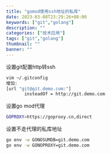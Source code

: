 ```yaml
---
title: "gomod使用ssh地址的私库"
date: 2023-03-08T23:29:26+08:00
keywords: ["git","golang"]
description: ""
categories: ["技术应用"]
tags: ["git","golang"]
thumbnail: ""
banner: ""
---
```


设置git配置http转ssh
```bash
vim ~/.gitconfig
增加:
[url "git@git.demo.com:"]
       insteadOf = http://git.demo.com
```
设置go mod代理
```bash
GOPROXY=https://goproxy.cn,direct
```
设置不走代理的私库地址
```bash
go env -w GONOSUMDB=git.demo.com
go env -w GONOPROXY=git.demo.com
```